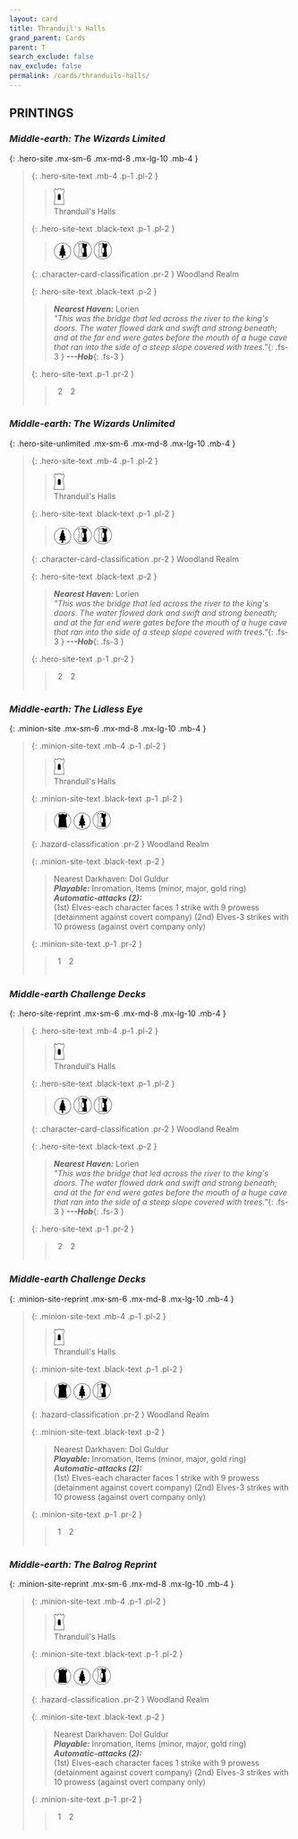 ```yaml
---
layout: card
title: Thranduil's Halls
grand_parent: Cards
parent: T
search_exclude: false
nav_exclude: false
permalink: /cards/thranduils-halls/
---
```


## PRINTINGS


### _Middle-earth: The Wizards Limited_

{: .hero-site .mx-sm-6 .mx-md-8 .mx-lg-10 .mb-4 }
> {: .hero-site-text .mb-4 .p-1 .pl-2 }
> > <div class="card-mp"><img src="/assets/images/free-hold.svg"></div>
> > <div class="character-card-name">Thranduil's Halls</div>
>
> {: .hero-site-text .black-text .p-1 .pl-2 }
> > ![](/assets/images/wilderness.svg) ![](/assets/images/border-land.svg) ![](/assets/images/border-land.svg)
>
> {: .character-card-classification .pr-2 }
> Woodland Realm
>
> {: .hero-site-text .black-text .p-2 }
> > _**Nearest Haven:**_ Lorien  <br>_"This was the bridge that led across the river to the king's doors. The water flowed dark and swift and strong beneath; and at the far end were gates before the mouth of a huge cave that ran into the side of a steep slope covered with trees."_{: .fs-3 } ***---&#65279;Hob***{: .fs-3 } 
> 
> {: .hero-site-text .p-1 .pr-2 }
> > <div class="hero-site-draw"><span class="hero-you-draw">&ensp;2&ensp;</span><span class="hero-opp-draw">&ensp;2&ensp;</span></div>
> > <div class="card-corruption">&nbsp;</div>

### _Middle-earth: The Wizards Unlimited_

{: .hero-site-unlimited .mx-sm-6 .mx-md-8 .mx-lg-10 .mb-4 }
> {: .hero-site-text .mb-4 .p-1 .pl-2 }
> > <div class="card-mp"><img src="/assets/images/free-hold.svg"></div>
> > <div class="character-card-name">Thranduil's Halls</div>
>
> {: .hero-site-text .black-text .p-1 .pl-2 }
> > ![](/assets/images/wilderness.svg) ![](/assets/images/border-land.svg) ![](/assets/images/border-land.svg)
>
> {: .character-card-classification .pr-2 }
> Woodland Realm
>
> {: .hero-site-text .black-text .p-2 }
> > _**Nearest Haven:**_ Lorien  <br>_"This was the bridge that led across the river to the king's doors. The water flowed dark and swift and strong beneath; and at the far end were gates before the mouth of a huge cave that ran into the side of a steep slope covered with trees."_{: .fs-3 } ***---&#65279;Hob***{: .fs-3 } 
> 
> {: .hero-site-text .p-1 .pr-2 }
> > <div class="hero-site-draw"><span class="hero-you-draw">&ensp;2&ensp;</span><span class="hero-opp-draw">&ensp;2&ensp;</span></div>
> > <div class="card-corruption">&nbsp;</div>

### _Middle-earth: The Lidless Eye_

{: .minion-site .mx-sm-6 .mx-md-8 .mx-lg-10 .mb-4 }
> {: .minion-site-text .mb-4 .p-1 .pl-2 }
> > <div class="card-mp"><img src="/assets/images/free-hold.svg"></div>
> > <div class="card-name">Thranduil's Halls</div>
>
> {: .minion-site-text .black-text .p-1 .pl-2 }
> > ![](/assets/images/dark-domain.svg) ![](/assets/images/wilderness.svg) ![](/assets/images/border-land.svg)
>
> {: .hazard-classification .pr-2 }
> Woodland Realm
>
> {: .minion-site-text .black-text .p-2 }
> > Nearest Darkhaven: Dol Guldur <br>_**Playable:**_ Inromation, Items (minor, major, gold ring) <br>_**Automatic-attacks (2):**_<br>  (1st) Elves-each character faces 1 strike with 9 prowess (detainment against covert company) (2nd) Elves-3 strikes with 10 prowess (against overt company only) 
> 
> {: .minion-site-text .p-1 .pr-2 }
> > <div class="hero-site-draw"><span class="minion-you-draw">&ensp;1&ensp;</span><span class="minion-opp-draw">&ensp;2&ensp;</span></div>
> > <div class="card-corruption">&nbsp;</div>

### _Middle-earth Challenge Decks_

{: .hero-site-reprint .mx-sm-6 .mx-md-8 .mx-lg-10 .mb-4 }
> {: .hero-site-text .mb-4 .p-1 .pl-2 }
> > <div class="card-mp"><img src="/assets/images/free-hold.svg"></div>
> > <div class="character-card-name">Thranduil's Halls</div>
>
> {: .hero-site-text .black-text .p-1 .pl-2 }
> > ![](/assets/images/wilderness.svg) ![](/assets/images/border-land.svg) ![](/assets/images/border-land.svg)
>
> {: .character-card-classification .pr-2 }
> Woodland Realm
>
> {: .hero-site-text .black-text .p-2 }
> > _**Nearest Haven:**_ Lorien  <br>_"This was the bridge that led across the river to the king's doors. The water flowed dark and swift and strong beneath; and at the far end were gates before the mouth of a huge cave that ran into the side of a steep slope covered with trees."_{: .fs-3 } ***---&#65279;Hob***{: .fs-3 } 
> 
> {: .hero-site-text .p-1 .pr-2 }
> > <div class="hero-site-draw"><span class="hero-you-draw">&ensp;2&ensp;</span><span class="hero-opp-draw">&ensp;2&ensp;</span></div>
> > <div class="card-corruption">&nbsp;</div>

### _Middle-earth Challenge Decks_

{: .minion-site-reprint .mx-sm-6 .mx-md-8 .mx-lg-10 .mb-4 }
> {: .minion-site-text .mb-4 .p-1 .pl-2 }
> > <div class="card-mp"><img src="/assets/images/free-hold.svg"></div>
> > <div class="card-name">Thranduil's Halls</div>
>
> {: .minion-site-text .black-text .p-1 .pl-2 }
> > ![](/assets/images/dark-domain.svg) ![](/assets/images/wilderness.svg) ![](/assets/images/border-land.svg)
>
> {: .hazard-classification .pr-2 }
> Woodland Realm
>
> {: .minion-site-text .black-text .p-2 }
> > Nearest Darkhaven: Dol Guldur <br>_**Playable:**_ Inromation, Items (minor, major, gold ring) <br>_**Automatic-attacks (2):**_<br>  (1st) Elves-each character faces 1 strike with 9 prowess (detainment against covert company) (2nd) Elves-3 strikes with 10 prowess (against overt company only) 
> 
> {: .minion-site-text .p-1 .pr-2 }
> > <div class="hero-site-draw"><span class="minion-you-draw">&ensp;1&ensp;</span><span class="minion-opp-draw">&ensp;2&ensp;</span></div>
> > <div class="card-corruption">&nbsp;</div>

### _Middle-earth: The Balrog Reprint_

{: .minion-site-reprint .mx-sm-6 .mx-md-8 .mx-lg-10 .mb-4 }
> {: .minion-site-text .mb-4 .p-1 .pl-2 }
> > <div class="card-mp"><img src="/assets/images/free-hold.svg"></div>
> > <div class="card-name">Thranduil's Halls</div>
>
> {: .minion-site-text .black-text .p-1 .pl-2 }
> > ![](/assets/images/dark-domain.svg) ![](/assets/images/wilderness.svg) ![](/assets/images/border-land.svg)
>
> {: .hazard-classification .pr-2 }
> Woodland Realm
>
> {: .minion-site-text .black-text .p-2 }
> > Nearest Darkhaven: Dol Guldur <br>_**Playable:**_ Inromation, Items (minor, major, gold ring) <br>_**Automatic-attacks (2):**_<br>  (1st) Elves-each character faces 1 strike with 9 prowess (detainment against covert company) (2nd) Elves-3 strikes with 10 prowess (against overt company only) 
> 
> {: .minion-site-text .p-1 .pr-2 }
> > <div class="hero-site-draw"><span class="minion-you-draw">&ensp;1&ensp;</span><span class="minion-opp-draw">&ensp;2&ensp;</span></div>
> > <div class="card-corruption">&nbsp;</div>
